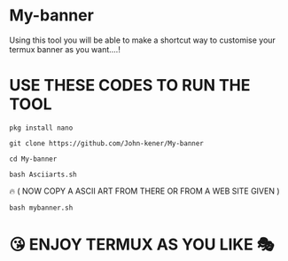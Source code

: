 # My-banner
Using this tool you will be able to make a shortcut way to customise your termux banner as  you want....!

# USE THESE CODES TO RUN THE TOOL
`pkg install nano`

`git clone https://github.com/John-kener/My-banner `

`cd My-banner`

`bash Asciiarts.sh`

🔥 ( NOW COPY A ASCII ART FROM THERE OR FROM A WEB SITE GIVEN )

`bash mybanner.sh`


# 😘 ENJOY TERMUX AS YOU LIKE 🎭
